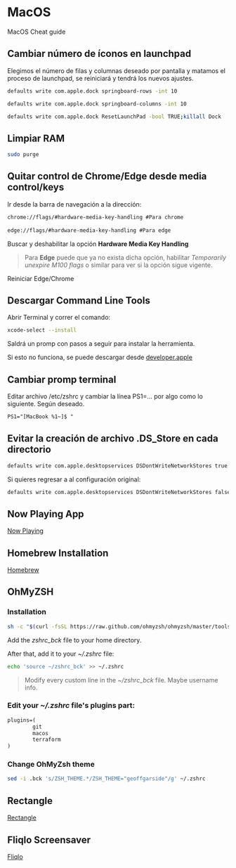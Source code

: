 # MacOS

MacOS Cheat guide 

## Cambiar número de íconos en launchpad

Elegimos el número de filas y columnas deseado por pantalla y matamos el proceso de launchpad, se reiniciará y tendrá los nuevos ajustes.

```sh
defaults write com.apple.dock springboard-rows -int 10

defaults write com.apple.dock springboard-columns -int 10

defaults write com.apple.dock ResetLaunchPad -bool TRUE;killall Dock
```
## Limpiar RAM 

```sh
sudo purge
```

## Quitar control de Chrome/Edge desde media control/keys

Ir desde la barra de navegación a la dirección:

```txt
chrome://flags/#hardware-media-key-handling #Para chrome
 
edge://flags/#hardware-media-key-handling #Para edge
```

Buscar y deshabilitar la opción **Hardware Media Key Handling**

> Para **Edge** puede que ya no exista dicha opción, habilitar *Temporarily unexpire M100 flags* o similar para ver si la opción sigue vigente.

Reiniciar Edge/Chrome

## Descargar Command Line Tools

Abrir Terminal y correr el comando:

```sh
xcode-select --install
```

Saldrá un promp con pasos a seguir para instalar la herramienta.

Si esto no funciona, se puede descargar desde [developer.apple](https://developer.apple.com/download/more/)

## Cambiar promp terminal

Editar archivo /etc/zshrc y cambiar la línea PS1=... por algo como lo siguiente. Según deseado.

```txt
PS1="[MacBook %1~]$ "
```

## Evitar la creación de archivo .DS_Store en cada directorio

```zsh
defaults write com.apple.desktopservices DSDontWriteNetworkStores true
```
Si quieres regresar a al configuración original:

```zsh
defaults write com.apple.desktopservices DSDontWriteNetworkStores false
```

## Now Playing App

[Now Playing](https://github.com/teaminkling/now-playing)

## Homebrew Installation

[Homebrew](https://docs.brew.sh/Installation)

## OhMyZSH

### Installation

```zsh
sh -c "$(curl -fsSL https://raw.github.com/ohmyzsh/ohmyzsh/master/tools/install.sh)"
```

Add the *zshrc_bck* file to your home directory.

After that, add it to your *~/.zshrc* file:

```zsh
echo 'source ~/zshrc_bck' >> ~/.zshrc
```

> Modify every custom line in the *~/zshrc_bck* file. Maybe username info.

### Edit your *~/.zshrc* file's plugins part:

```txt
plugins=( 
        git
        macos
        terraform
)
```

### Change OhMyZsh theme

```zsh
sed -i .bck 's/ZSH_THEME.*/ZSH_THEME="geoffgarside"/g' ~/.zshrc
```

## Rectangle
[Rectangle](https://rectangleapp.com/)

## Fliqlo Screensaver
[Fliqlo](https://fliqlo.com/screensaver/)
